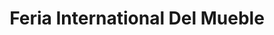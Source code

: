 ---
title: "Feria International Del Mueble"
url: /nuevo-chimbote/feria-international-del-mueble/
shop: muebles
---